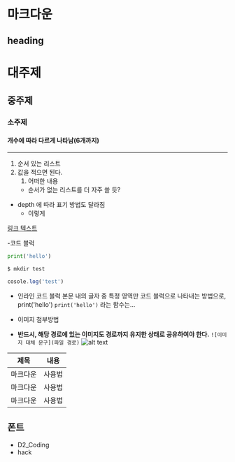 # 마크다운

## heading
# 대주제
## 중주제
### 소주제
#### 개수에 따라 다르게 나타남(6개까지)

---

1. 순서 있는 리스트
2. 값을 적으면 된다.
    1. 어떠한 내용
    - 순서가 없는 리스트를 더 자주 쓸 듯?
- depth 에 따라 표기 방법도 달라짐
    - 이렇게

[링크 텍스트](www.naver.com)

-코드 블럭
```python
print('hello')
```
```bash
$ mkdir test
```
``` javascript
cosole.log('test')
```

- 인라인 코드 블럭
본문 내의 글자 중 특정 영역만 코드 블럭으로 나타내는 방법으로, print('hello') `print('hello')` 라는 함수는...

- 이미지 첨부방법
- **반드시, 해당 경로에 있는 이미지도 경로까지 유지한 상태로 공유하여야 한다.**
`![이미지 대체 문구](파일 경로)`
![alt text](assets/image.png)

|제목|내용|
|---|---|
|마크다운|사용법|
|마크다운|사용법|
|마크다운|사용법|

## 폰트
- D2_Coding
- hack